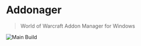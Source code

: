 # Addonager
> World of Warcraft Addon Manager for Windows

![Main Build](https://github.com/bitobrian/addonager/workflows/Main%20Build/badge.svg)
